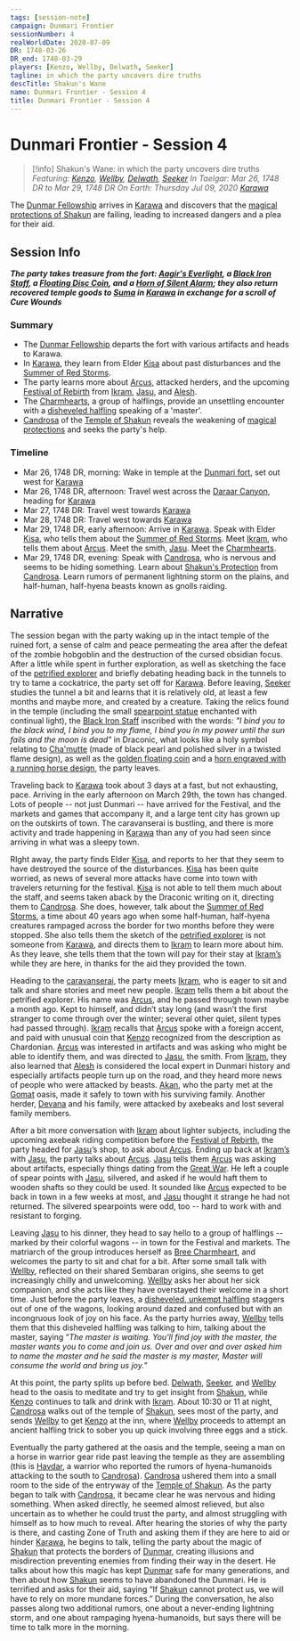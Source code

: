 ```yaml
---
tags: [session-note]
campaign: Dunmari Frontier
sessionNumber: 4
realWorldDate: 2020-07-09
DR: 1748-03-26
DR_end: 1748-03-29
players: [Kenzo, Wellby, Delwath, Seeker]
tagline: in which the party uncovers dire truths
descTitle: Shakun's Wane
name: Dunmari Frontier - Session 4
title: Dunmari Frontier - Session 4
---
```

# Dunmari Frontier - Session 4

>[!info] Shakun's Wane: in which the party uncovers dire truths
> *Featuring: [Kenzo](<../../../people/pcs/dunmar-fellowship/kenzo.md>), [Wellby](<../../../people/pcs/dunmar-fellowship/wellby.md>), [Delwath](<../../../people/pcs/dunmar-fellowship/delwath.md>), [Seeker](<../../../people/pcs/dunmar-fellowship/seeker.md>)*
> *In Taelgar: Mar 26, 1748 DR to Mar 29, 1748 DR*
> *On Earth: Thursday Jul 09, 2020*
> *[Karawa](<../../../gazetteer/greater-dunmar/realms/dunmar/eastern-dunmar/karawa.md>)*

The [Dunmar Fellowship](<../../../people/pcs/dunmar-fellowship/dunmar-fellowship.md>) arrives in [Karawa](<../../../gazetteer/greater-dunmar/realms/dunmar/eastern-dunmar/karawa.md>) and discovers that the [magical protections of Shakun](<../../../cosmology/religions/five-siblings/shakun-s-protection.md>) are failing, leading to increased dangers and a plea for their aid.
## Session Info

***The party takes treasure from the fort: [Aagir's Everlight](<../treasure/treasure-from-dunmari-ruins/aagir-s-everlight.md>), a [Black Iron Staff](<../treasure/treasure-from-dunmari-ruins/black-iron-staff.md>), a [Floating Disc Coin](<../treasure/treasure-from-dunmari-ruins/floating-disc-coin.md>), and a [Horn of Silent Alarm](<../treasure/treasure-from-dunmari-ruins/horn-of-silent-alarm.md>); they also return recovered temple goods to [Suma](<../../../people/dunmari/suma.md>) in [Karawa](<../../../gazetteer/greater-dunmar/realms/dunmar/eastern-dunmar/karawa.md>) in exchange for a scroll of Cure Wounds***
### Summary
- The [Dunmar Fellowship](<../../../people/pcs/dunmar-fellowship/dunmar-fellowship.md>) departs the fort with various artifacts and heads to Karawa.
- In [Karawa](<../../../gazetteer/greater-dunmar/realms/dunmar/eastern-dunmar/karawa.md>), they learn from Elder [Kisa](<../../../people/dunmari/kisa.md>) about past disturbances and the [Summer of Red Storms](<../../../events/1700s/1709/summer-of-red-storms.md>).
- The party learns more about [Arcus](<../../../people/chardonians/arcus.md>), attacked herders, and the upcoming [Festival of Rebirth](<../../../time/holidays-and-festivals/dunmari-festivals/festival-of-rebirth.md>)  from [Ikram](<../../../people/dunmari/ikram.md>), [Jasu](<../../../people/dunmari/jasu.md>), and [Alesh](<../../../people/dunmari/alesh.md>).
- The [Charmhearts](<../../../groups/halfling-families/charmhearts.md>), a group of halflings, provide an unsettling encounter with a [disheveled halfling](<../../../people/halflings/ander-charmheart.md>) speaking of a 'master'.
- [Candrosa](<../../../people/dunmari/candrosa.md>) of the [Temple of Shakun](<../../../gazetteer/greater-dunmar/realms/dunmar/eastern-dunmar/temple-of-shakun.md>) reveals the weakening of [magical protections](<../../../cosmology/religions/five-siblings/shakun-s-protection.md>) and seeks the party's help.
### Timeline
- Mar 26, 1748 DR, morning: Wake in temple at the [Dunmari fort](<../../../gazetteer/greater-dunmar/dunmari-basin/dunmari-fort-gomat.md>), set out west for [Karawa](<../../../gazetteer/greater-dunmar/realms/dunmar/eastern-dunmar/karawa.md>)
- Mar 26, 1748 DR, afternoon: Travel west across the [Daraar Canyon](<../../../gazetteer/greater-dunmar/dunmari-basin/daraar-canyon.md>), heading for [Karawa](<../../../gazetteer/greater-dunmar/realms/dunmar/eastern-dunmar/karawa.md>)
- Mar 27, 1748 DR: Travel west towards [Karawa](<../../../gazetteer/greater-dunmar/realms/dunmar/eastern-dunmar/karawa.md>)
- Mar 28, 1748 DR: Travel west towards [Karawa](<../../../gazetteer/greater-dunmar/realms/dunmar/eastern-dunmar/karawa.md>)
- Mar 29, 1748 DR, early afternoon: Arrive in [Karawa](<../../../gazetteer/greater-dunmar/realms/dunmar/eastern-dunmar/karawa.md>). Speak with Elder [Kisa](<../../../people/dunmari/kisa.md>), who tells them about the [Summer of Red Storms](<../../../events/1700s/1709/summer-of-red-storms.md>). Meet [Ikram](<../../../people/dunmari/ikram.md>), who tells them about [Arcus](<../../../people/chardonians/arcus.md>). Meet the smith, [Jasu](<../../../people/dunmari/jasu.md>). Meet the [Charmhearts](<../../../groups/halfling-families/charmhearts.md>).
- Mar 29, 1748 DR, evening: Speak with [Candrosa](<../../../people/dunmari/candrosa.md>), who is nervous and seems to be hiding something. Learn about [Shakun's Protection](<../../../cosmology/religions/five-siblings/shakun-s-protection.md>) from [Candrosa](<../../../people/dunmari/candrosa.md>). Learn rumors of permanent lightning storm on the plains, and half-human, half-hyena beasts known as gnolls raiding.

## Narrative
The session began with the party waking up in the intact temple of the ruined fort, a sense of calm and peace permeating the area after the defeat of the zombie hobgoblin and the destruction of the cursed obsidian focus. After a little while spent in further exploration, as well as sketching the face of the [petrified explorer](<../../../people/chardonians/arcus.md>) and briefly debating heading back in the tunnels to try to tame a cockatrice, the party set off for [Karawa](<../../../gazetteer/greater-dunmar/realms/dunmar/eastern-dunmar/karawa.md>). Before leaving, [Seeker](<../../../people/pcs/dunmar-fellowship/seeker.md>) studies the tunnel a bit and learns that it is relatively old, at least a few months and maybe more, and created by a creature. Taking the relics found in the temple (including the small [spearpoint statue](<../treasure/treasure-from-dunmari-ruins/aagir-s-everlight.md>) enchanted with continual light), the [Black Iron Staff](<../treasure/treasure-from-dunmari-ruins/black-iron-staff.md>) inscribed with the words: *"I bind you to the black wind, I bind you to my flame, I bind you in my power until the sun fails and the moon is dead"* in Draconic, what looks like a holy symbol relating to [Cha'mutte](<../../../people/extraplanar-powers/cha-mutte.md>) (made of black pearl and polished silver in a twisted flame design), as well as the [golden floating coin](<../treasure/treasure-from-dunmari-ruins/floating-disc-coin.md>) and a [horn engraved with a running horse design](<../treasure/treasure-from-dunmari-ruins/horn-of-silent-alarm.md>), the party leaves. 

Traveling back to [Karawa](<../../../gazetteer/greater-dunmar/realms/dunmar/eastern-dunmar/karawa.md>) took about 3 days at a fast, but not exhausting, pace. Arriving in the early afternoon on March 29th, the town has changed. Lots of people -- not just Dunmari -- have arrived for the Festival, and the markets and games that accompany it, and a large tent city has grown up on the outskirts of town. The caravanserai is bustling, and there is more activity and trade happening in [Karawa](<../../../gazetteer/greater-dunmar/realms/dunmar/eastern-dunmar/karawa.md>) than any of you had seen since arriving in what was a sleepy town. 

RIght away, the party finds Elder [Kisa](<../../../people/dunmari/kisa.md>), and reports to her that they seem to have destroyed the source of the disturbances. [Kisa](<../../../people/dunmari/kisa.md>) has been quite worried, as news of several more attacks have come into town with travelers returning for the festival. [Kisa](<../../../people/dunmari/kisa.md>) is not able to tell them much about the staff, and seems taken aback by the Draconic writing on it, directing them to [Candrosa](<../../../people/dunmari/candrosa.md>). She does, however, talk about the [Summer of Red Storms](<../../../events/1700s/1709/summer-of-red-storms.md>), a time about 40 years ago when some half-human, half-hyena creatures rampaged across the border for two months before they were stopped. She also tells them the sketch of the [petrified explorer](<../../../people/chardonians/arcus.md>) is not someone from [Karawa](<../../../gazetteer/greater-dunmar/realms/dunmar/eastern-dunmar/karawa.md>), and directs them to [Ikram](<../../../people/dunmari/ikram.md>) to learn more about him. As they leave, she tells them that the town will pay for their stay at [Ikram’s](<../../../gazetteer/greater-dunmar/realms/dunmar/eastern-dunmar/ikrams.md>) while they are here, in thanks for the aid they provided the town.

Heading to the [caravanserai](<../../../gazetteer/greater-dunmar/realms/dunmar/eastern-dunmar/ikrams.md>), the party meets [Ikram](<../../../people/dunmari/ikram.md>), who is eager to sit and talk and share stories and meet new people. [Ikram](<../../../people/dunmari/ikram.md>) tells them a bit about the petrified explorer. His name was [Arcus](<../../../people/chardonians/arcus.md>), and he passed through town maybe a month ago. Kept to himself, and didn’t stay long (and wasn’t the first stranger to come through over the winter; several other quiet, silent types had passed through). [Ikram](<../../../people/dunmari/ikram.md>) recalls that [Arcus](<../../../people/chardonians/arcus.md>) spoke with a foreign accent, and paid with unusual coin that [Kenzo](<../../../people/pcs/dunmar-fellowship/kenzo.md>) recognized from the description as Chardonian. [Arcus](<../../../people/chardonians/arcus.md>) was interested in artifacts and was asking who might be able to identify them, and was directed to [Jasu](<../../../people/dunmari/jasu.md>), the smith. From [Ikram](<../../../people/dunmari/ikram.md>), they also learned that [Alesh](<../../../people/dunmari/alesh.md>) is considered the local expert in Dunmari history and especially artifacts people turn up on the road, and they heard more news of people who were attacked by beasts. [Akan](<../../../people/dunmari/akan.md>), who the party met at the [Gomat](<../../../gazetteer/greater-dunmar/dunmari-basin/gomat.md>) oasis, made it safely to town with his surviving family. Another herder, [Devana](<../../../people/dunmari/devana.md>) and his family, were attacked by axebeaks and lost several family members.

After a bit more conversation with [Ikram](<../../../people/dunmari/ikram.md>) about lighter subjects, including the upcoming axebeak riding competition before the [Festival of Rebirth](<../../../time/holidays-and-festivals/dunmari-festivals/festival-of-rebirth.md>), the party headed for [Jasu](<../../../people/dunmari/jasu.md>)’s shop, to ask about [Arcus](<../../../people/chardonians/arcus.md>). Ending up back at [Ikram’s](<../../../gazetteer/greater-dunmar/realms/dunmar/eastern-dunmar/ikrams.md>) with [Jasu](<../../../people/dunmari/jasu.md>), the party talks about [Arcus](<../../../people/chardonians/arcus.md>). [Jasu](<../../../people/dunmari/jasu.md>) tells them [Arcus](<../../../people/chardonians/arcus.md>) was asking about artifacts, especially things dating from the [Great War](<../../../events/1500s/great-war.md>). He left a couple of spear points with [Jasu](<../../../people/dunmari/jasu.md>), silvered, and asked if he would haft them to wooden shafts so they could be used. It sounded like [Arcus](<../../../people/chardonians/arcus.md>) expected to be back in town in a few weeks at most, and [Jasu](<../../../people/dunmari/jasu.md>) thought it strange he had not returned. The silvered spearpoints were odd, too -- hard to work with and resistant to forging. 

Leaving [Jasu](<../../../people/dunmari/jasu.md>) to his dinner, they head to say hello to a group of halflings -- marked by their colorful wagons -- in town for the Festival and markets. The matriarch of the group introduces herself as [Bree Charmheart](<../../../people/halflings/bree-charmheart.md>), and welcomes the party to sit and chat for a bit. After some small talk with [Wellby](<../../../people/pcs/dunmar-fellowship/wellby.md>), reflected on their shared Sembaran origins, she seems to get increasingly chilly and unwelcoming. [Wellby](<../../../people/pcs/dunmar-fellowship/wellby.md>) asks her about her sick companion, and she acts like they have overstayed their welcome in a short time. Just before the party leaves, a [disheveled, unkempt halfling](<../../../people/halflings/ander-charmheart.md>) staggers out of one of the wagons, looking around dazed and confused but with an incongruous look of joy on his face. As the party hurries away, [Wellby](<../../../people/pcs/dunmar-fellowship/wellby.md>) tells them that this disheveled halfling was talking to him, talking about the master, saying “*The master is waiting. You'll find joy with the master, the master wants you to come and join us. Over and over and over asked him to name the master and he said the master is my master, Master will consume the world and bring us joy.*”

At this point, the party splits up before bed. [Delwath](<../../../people/pcs/dunmar-fellowship/delwath.md>), [Seeker](<../../../people/pcs/dunmar-fellowship/seeker.md>), and [Wellby](<../../../people/pcs/dunmar-fellowship/wellby.md>) head to the oasis to meditate and try to get insight from [Shakun](<../../../cosmology/gods/incorporeal-gods/dunmari/shakun.md>), while [Kenzo](<../../../people/pcs/dunmar-fellowship/kenzo.md>) continues to talk and drink with [Ikram](<../../../people/dunmari/ikram.md>). About 10:30 or 11 at night, [Candrosa](<../../../people/dunmari/candrosa.md>) walks out of the temple of [Shakun](<../../../cosmology/gods/incorporeal-gods/dunmari/shakun.md>), sees most of the party, and sends [Wellby](<../../../people/pcs/dunmar-fellowship/wellby.md>) to get [Kenzo](<../../../people/pcs/dunmar-fellowship/kenzo.md>) at the inn, where [Wellby](<../../../people/pcs/dunmar-fellowship/wellby.md>) proceeds to attempt an ancient halfling trick to sober you up quick involving three eggs and a stick.

Eventually the party gathered at the oasis and the temple, seeing a man on a horse in warrior gear ride past leaving the temple as they are assembling (this is [Havdar](<../../../people/dunmari/havdar.md>), a warrior who reported the rumors of hyena-humanoids attacking to the south to [Candrosa](<../../../people/dunmari/candrosa.md>)). [Candrosa](<../../../people/dunmari/candrosa.md>) ushered them into a small room to the side of the entryway of the [Temple of Shakun](<../../../gazetteer/greater-dunmar/realms/dunmar/eastern-dunmar/temple-of-shakun.md>). As the party began to talk with [Candrosa](<../../../people/dunmari/candrosa.md>), it became clear he was nervous and hiding something. When asked directly, he seemed almost relieved, but also uncertain as to whether he could trust the party, and almost struggling with himself as to how much to reveal. After hearing the stories of why the party is there, and casting Zone of Truth and asking them if they are here to aid or hinder [Karawa](<../../../gazetteer/greater-dunmar/realms/dunmar/eastern-dunmar/karawa.md>), he begins to talk, telling the party about the magic of [Shakun](<../../../cosmology/gods/incorporeal-gods/dunmari/shakun.md>) that protects the borders of [Dunmar](<../../../gazetteer/greater-dunmar/realms/dunmar/dunmar.md>), creating illusions and misdirection preventing enemies from finding their way in the desert. He talks about how this magic has kept [Dunmar](<../../../gazetteer/greater-dunmar/realms/dunmar/dunmar.md>) safe for many generations, and then about how [Shakun](<../../../cosmology/gods/incorporeal-gods/dunmari/shakun.md>) seems to have abandoned the Dunmari. He is terrified and asks for their aid, saying “If [Shakun](<../../../cosmology/gods/incorporeal-gods/dunmari/shakun.md>) cannot protect us, we will have to rely on more mundane forces.” During the conversation, he also passes along two additional rumors, one about a never-ending lightning storm, and one about rampaging hyena-humanoids, but says there will be time to talk more in the morning. 
